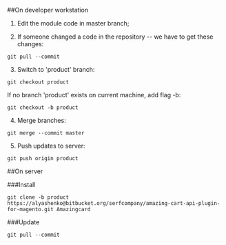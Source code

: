 ##On developer workstation
1) Edit the module code in master branch;

2) If someone changed a code in the repository -- we have to get these changes:

`git pull --commit`

3) Switch to 'product' branch:

`git checkout product`

If no branch 'product' exists on current machine, add flag -b:

`git checkout -b product`

4) Merge branches:

`git merge --commit master`

5) Push updates to server:

`git push origin product`

##On server

###Install

`git clone -b product https://alyashenko@bitbucket.org/serfcompany/amazing-cart-api-plugin-for-magento.git Amazingcard`

###Update

`git pull --commit`